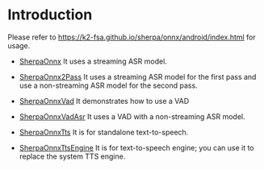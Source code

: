 # Introduction

Please refer to
https://k2-fsa.github.io/sherpa/onnx/android/index.html
for usage.

- [SherpaOnnx](./SherpaOnnx) It uses a streaming ASR model.

- [SherpaOnnx2Pass](./SherpaOnnx2Pass) It uses a streaming ASR model
  for the first pass and use a non-streaming ASR model for the second pass.

- [SherpaOnnxVad](./SherpaOnnxVad) It demonstrates how to use a VAD

- [SherpaOnnxVadAsr](./SherpaOnnxVadAsr) It uses a VAD with a non-streaming
  ASR model.

- [SherpaOnnxTts](./SherpaOnnxTts) It is for standalone text-to-speech.

- [SherpaOnnxTtsEngine](./SherpaOnnxTtsEngine) It is for text-to-speech engine;
   you can use it to replace the system TTS engine.
